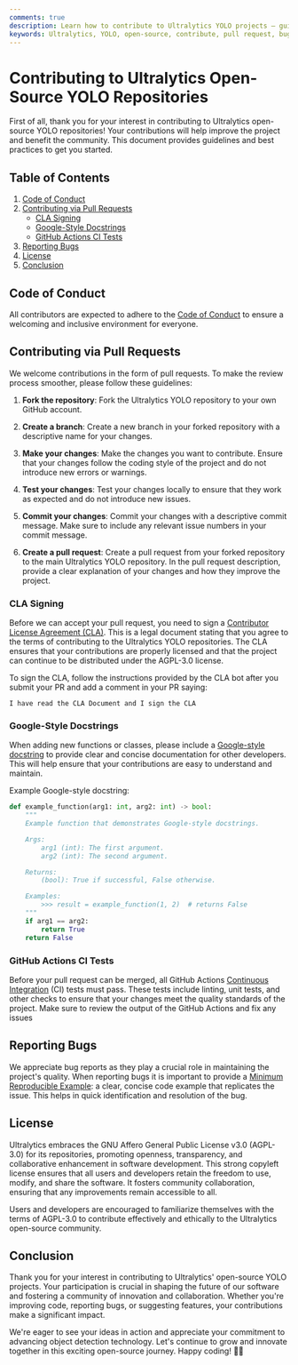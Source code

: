 ```yaml
---
comments: true
description: Learn how to contribute to Ultralytics YOLO projects – guidelines for pull requests, reporting bugs, code conduct and CLA signing.
keywords: Ultralytics, YOLO, open-source, contribute, pull request, bug report, coding guidelines, CLA, code of conduct, GitHub
---
```


# Contributing to Ultralytics Open-Source YOLO Repositories

First of all, thank you for your interest in contributing to Ultralytics open-source YOLO repositories! Your contributions will help improve the project and benefit the community. This document provides guidelines and best practices to get you started.

## Table of Contents

1. [Code of Conduct](#code-of-conduct)
2. [Contributing via Pull Requests](#contributing-via-pull-requests)
    - [CLA Signing](#cla-signing)
    - [Google-Style Docstrings](#google-style-docstrings)
    - [GitHub Actions CI Tests](#github-actions-ci-tests)
3. [Reporting Bugs](#reporting-bugs)
4. [License](#license)
5. [Conclusion](#conclusion)

## Code of Conduct

All contributors are expected to adhere to the [Code of Conduct](code_of_conduct.md) to ensure a welcoming and inclusive environment for everyone.

## Contributing via Pull Requests

We welcome contributions in the form of pull requests. To make the review process smoother, please follow these guidelines:

1. **Fork the repository**: Fork the Ultralytics YOLO repository to your own GitHub account.

2. **Create a branch**: Create a new branch in your forked repository with a descriptive name for your changes.

3. **Make your changes**: Make the changes you want to contribute. Ensure that your changes follow the coding style of the project and do not introduce new errors or warnings.

4. **Test your changes**: Test your changes locally to ensure that they work as expected and do not introduce new issues.

5. **Commit your changes**: Commit your changes with a descriptive commit message. Make sure to include any relevant issue numbers in your commit message.

6. **Create a pull request**: Create a pull request from your forked repository to the main Ultralytics YOLO repository. In the pull request description, provide a clear explanation of your changes and how they improve the project.

### CLA Signing

Before we can accept your pull request, you need to sign a [Contributor License Agreement (CLA)](CLA.md). This is a legal document stating that you agree to the terms of contributing to the Ultralytics YOLO repositories. The CLA ensures that your contributions are properly licensed and that the project can continue to be distributed under the AGPL-3.0 license.

To sign the CLA, follow the instructions provided by the CLA bot after you submit your PR and add a comment in your PR saying:

```
I have read the CLA Document and I sign the CLA
```

### Google-Style Docstrings

When adding new functions or classes, please include a [Google-style docstring](https://google.github.io/styleguide/pyguide.html) to provide clear and concise documentation for other developers. This will help ensure that your contributions are easy to understand and maintain.

Example Google-style docstring:

```python
def example_function(arg1: int, arg2: int) -> bool:
    """
    Example function that demonstrates Google-style docstrings.

    Args:
        arg1 (int): The first argument.
        arg2 (int): The second argument.

    Returns:
        (bool): True if successful, False otherwise.

    Examples:
        >>> result = example_function(1, 2)  # returns False
    """
    if arg1 == arg2:
        return True
    return False
```

### GitHub Actions CI Tests

Before your pull request can be merged, all GitHub Actions [Continuous Integration](CI.md) (CI) tests must pass. These tests include linting, unit tests, and other checks to ensure that your changes meet the quality standards of the project. Make sure to review the output of the GitHub Actions and fix any issues

## Reporting Bugs

We appreciate bug reports as they play a crucial role in maintaining the project's quality. When reporting bugs it is important to provide a [Minimum Reproducible Example](minimum_reproducible_example.md): a clear, concise code example that replicates the issue. This helps in quick identification and resolution of the bug.

## License

Ultralytics embraces the GNU Affero General Public License v3.0 (AGPL-3.0) for its repositories, promoting openness, transparency, and collaborative enhancement in software development. This strong copyleft license ensures that all users and developers retain the freedom to use, modify, and share the software. It fosters community collaboration, ensuring that any improvements remain accessible to all.

Users and developers are encouraged to familiarize themselves with the terms of AGPL-3.0 to contribute effectively and ethically to the Ultralytics open-source community.

## Conclusion

Thank you for your interest in contributing to Ultralytics' open-source YOLO projects. Your participation is crucial in shaping the future of our software and fostering a community of innovation and collaboration. Whether you're improving code, reporting bugs, or suggesting features, your contributions make a significant impact.

We're eager to see your ideas in action and appreciate your commitment to advancing object detection technology. Let's continue to grow and innovate together in this exciting open-source journey. Happy coding! 🚀🌟
